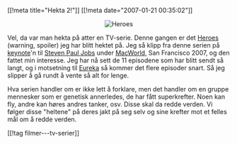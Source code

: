 [[!meta  title="Hekta 2!"]]
[[!meta  date="2007-01-21 00:35:02"]]
<div align="center"><img src="http://pjatt.net/images/2007/01/250px-heroes_title_card.png" alt="Heroes"  /></div>

Vel, da var man hekta på atter en TV-serie. Denne gangen er det <a href="http://en.wikipedia.org/wiki/Heroes_%28TV_series%29">Heroes</a> (warning, spoiler) jeg har blitt hektet på. Jeg så klipp fra denne serien på <a href="http://en.wikipedia.org/wiki/Keynote">keynote</a>'n til <a href="http://en.wikipedia.org/wiki/Steve_Jobs">Steven Paul Jobs</a> under <a href="http://en.wikipedia.org/wiki/Macworld_Conference_%26_Expo">MacWorld</a>, San Francisco 2007, og den fattet min interesse. Jeg har nå sett de 11 episodene som har blitt sendt så langt, og i motsetning til <a href="http://pjatt.net/2006/12/18/hekta/">Eureka</a> så kommer det flere episoder snart. Så jeg slipper å gå rundt å vente så alt for lenge.

Hva serien handler om er ikke lett å forklare, men det handler om en gruppe mennesker som er genetisk annerledes, de har fått superkrefter. Noen kan fly, andre kan høres andres tanker, osv. Disse skal da redde verden. Vi følger disse "heltene" på deres jakt på seg selv og sine krefter mot et felles mål om å redde verden.

[[!tag  filmer---tv-serier]]
